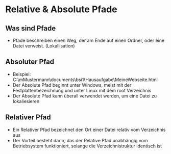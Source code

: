 # Relative & Absolute Pfade

## Was sind Pfade
+ Pfade beschreiben einen Weg, der am Ende auf einen Ordner, oder
eine Datei verweist. (Lokallisation)

## Absoluter Pfad
+ Beispiel: C:\mMustermann\documents\bsi1\Hausaufgabe\MeineWebseite.html
+ Der Absolute Pfad beginnt unter Windows, meist mit der Festplattenbezeichnung und
unter Linux mit dem root Verzeichnis
+ Der Absolute Pfad kann überall verwendet werden, um eine Datei zu lokaliesieren

## Relativer Pfad
+ Ein Relativer Pfad bezeichnet den Ort einer Datei relativ vom Verzeichnis aus
+ Der Vorteil besteht darin, das der Relative Pfad unabhängig vom Betriebsystem funktioniert,
solange die Verzeichnistruktur identisch ist

